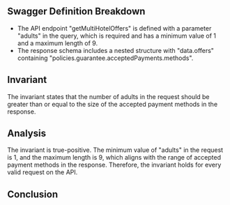 ## Swagger Definition Breakdown
- The API endpoint "getMultiHotelOffers" is defined with a parameter "adults" in the query, which is required and has a minimum value of 1 and a maximum length of 9.
- The response schema includes a nested structure with "data.offers" containing "policies.guarantee.acceptedPayments.methods".

## Invariant
The invariant states that the number of adults in the request should be greater than or equal to the size of the accepted payment methods in the response.

## Analysis
The invariant is true-positive. The minimum value of "adults" in the request is 1, and the maximum length is 9, which aligns with the range of accepted payment methods in the response. Therefore, the invariant holds for every valid request on the API.

## Conclusion
